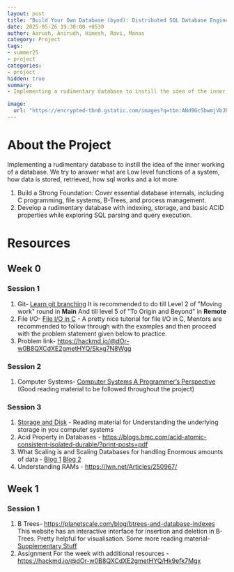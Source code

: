 ```yaml
---
layout: post
title: "Build Your Own Database (byod): Distributed SQL Database Engine in C"
date: 2025-05-26 19:30:00 +0530
author: Aarush, Anirudh, Himesh, Ravi, Manas
category: Project
tags:
- summer25
- project
categories:
- project
hidden: true
summary:
- Implementing a rudimentary database to instill the idea of the inner working of a database

image:
  url: "https://encrypted-tbn0.gstatic.com/images?q=tbn:ANd9GcSbwmjVbJRnCBnkUWGSaSGvgUatAlVty_RL7A&s"
---
```


# About the Project
Implementing a rudimentary database to instill the idea of the inner working of a database.
We try to answer what are Low level functions of a system, how data is stored, retrieved, how sql works and a lot more.
1. Build a Strong Foundation: Cover essential database internals, including C programming, file systems, B-Trees, and process management.
2. Develop a rudimentary database with indexing, storage, and basic ACID properties while exploring SQL parsing and query execution.

# Resources

## Week 0

### Session 1
1. Git- [Learn git branching](https://learngitbranching.js.org/)
It is recommended to do till Level 2 of "Moving work" round in **Main**
And till level 5 of "To Origin and Beyond" in **Remote**
2. File I/O- [File I/O in C](https://www.tutorialspoint.com/cprogramming/c_file_io.htm) - A pretty nice tutorial for file I/O in C, Mentors are recommended to follow through with the examples and then proceed with the problem statement given below to practice. 
3. Problem link- https://hackmd.io/@dOr-w0B8QXCdXE2gmetHYQ/Skxg7N8Wgg

### Session 2
1. Computer Systems- [Computer Systems A Programmer’s Perspective](https://www.cs.sfu.ca/~ashriram/Courses/CS295/assets/books/CSAPP_2016.pdf) (Good reading material to be followed throughout the project)

### Session 3
1. [Storage and Disk](https://cs186berkeley.net/notes/note3/) - Reading material for Understanding the underlying storage in you computer systems
2. Acid Property in Databases - https://blogs.bmc.com/acid-atomic-consistent-isolated-durable/?print-posts=pdf
3. What Scaling is and Scaling Databases for handling Enormous amounts of data -  [Blog 1](https://www.cloudzero.com/blog/horizontal-vs-vertical-scaling/) [Blog 2](https://www.designgurus.io/blog/scaling-sql-databases)
4. Understanding RAMs - https://lwn.net/Articles/250967/ 

## Week 1

### Session 1
1. B Trees-  https://planetscale.com/blog/btrees-and-database-indexes This website has an interactive interface for insertion and deletion in B-Trees. Pretty helpful for visualisation. Some more reading material- [Supplementary Stuff](https://www.cs.cornell.edu/courses/cs3110/2012sp/recitations/rec25-B-trees/rec25.html?source=post_page-----dcd77f5e995e---------------------------------------)
2. Assignment For the week with additional resources - https://hackmd.io/@dOr-w0B8QXCdXE2gmetHYQ/Hk9efk7Mgx